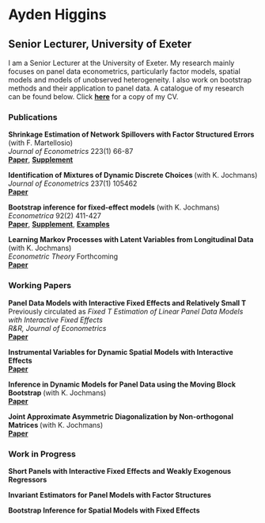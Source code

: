 #  Ayden Higgins
## Senior Lecturer, University of Exeter
I am a Senior Lecturer at the University of Exeter. My research mainly focuses on panel data econometrics, particularly factor models, spatial models and models of unobserved heterogeneity. I also work on bootstrap methods and their application to panel data. A catalogue of my research can be found below. Click <strong><a href="{{ CV.pdf | prepend: '/assets/pdf/CV/CV.pdf' | relative_url | download }}">here</a></strong> for a copy of my CV.  

### Publications
<b> Shrinkage Estimation of Network Spillovers with Factor Structured Errors </b> (with F. Martellosio) <br> <i> Journal of Econometrics </i> 223(1) 66-87 <br> <strong><a href="{{ Master.pdf | prepend: '/assets/pdf/Shrinkage/Master.pdf' | relative_url | download }}">Paper</a></strong>, <strong><a href="{{ Supplement.pdf | prepend: '/assets/pdf/Shrinkage/Supplement.pdf' | relative_url | download }}">Supplement</a></strong>

<b> Identification of Mixtures of Dynamic Discrete Choices </b> (with K. Jochmans) <br> <i> Journal of Econometrics </i> 237(1) 105462 <br> <strong><a href="{{ Mixture.pdf | prepend: '/assets/pdf/Mixture/Mixture.pdf' | relative_url | download }}">Paper</a></strong>

<b> Bootstrap inference for fixed-effect models </b> (with K. Jochmans) <br> <i> Econometrica </i> 92(2) 411-427 <br> <strong><a href="{{ Bootstrap.pdf | prepend: '/assets/pdf/Boot/Bootstrap.pdf' | relative_url | download }}">Paper</a></strong>, <strong><a href="{{ Supplement.pdf | prepend: '/assets/pdf/Boot/Supplement.pdf' | relative_url | download }}">Supplement</a></strong>,  <strong><a href="{{ Examples.pdf | prepend: '/assets/pdf/Boot/Examples.pdf' | relative_url | download }}">Examples</a></strong>

<b> Learning Markov Processes with Latent Variables from Longitudinal Data  </b> (with K. Jochmans) <br> <i> Econometric Theory </i>Forthcoming <br> <strong><a href="{{ Bootstrap.pdf | prepend: '/assets/pdf/Long/Long.pdf' | relative_url | download }}">Paper</a></strong>

### Working Papers
<b> Panel Data Models with Interactive Fixed Effects and Relatively Small T </b> <br> Previously circulated as <i> Fixed T Estimation of Linear Panel Data Models with Interactive Fixed Effects </i> <br> <i> R&R, Journal of Econometrics </i> <br> <strong><a href="{{ FTIFE.pdf | prepend: '/FTIFE.pdf' | relative_url | download }}">Paper</a></strong> 

<b> Instrumental Variables for Dynamic Spatial Models with Interactive Effects </b> <br> <strong><a href="{{ IVIFE.pdf | prepend: '/IVIFE.pdf' }}">Paper</a></strong> 

<b> Inference in Dynamic Models for Panel Data using the Moving Block Bootstrap </b> (with K. Jochmans) <br> <strong><a href="{{ blkboot.pdf | prepend:'/assets/pdf/BB/blkboot.pdf' }}">Paper</a></strong>   

<b> Joint Approximate Asymmetric Diagonalization by Non-orthogonal Matrices </b> (with K. Jochmans) <br>  <strong><a href="{{ JASYD.pdf | prepend: '/assets/pdf/JASYD/JASYD.pdf' | relative_url | download }}">Paper</a></strong>

### Work in Progress

<b> Short Panels with Interactive Fixed Effects and Weakly Exogenous Regressors </b> 

<b> Invariant Estimators for Panel Models with Factor Structures </b> 

<b>  </b> 

<b> Bootstrap Inference for Spatial Models with Fixed Effects </b> 

